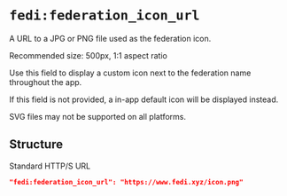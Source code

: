 # `fedi:federation_icon_url`

A URL to a JPG or PNG file used as the federation icon.

Recommended size: 500px, 1:1 aspect ratio

Use this field to display a custom icon next to the federation name throughout the app.

If this field is not provided, a in-app default icon will be displayed instead.

SVG files may not be supported on all platforms.

## Structure

Standard HTTP/S URL

```json
"fedi:federation_icon_url": "https://www.fedi.xyz/icon.png"
```
